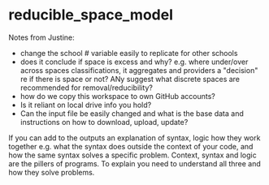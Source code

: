 # reducible_space_model
Notes from Justine:
- change the school # variable easily to replicate for other schools
- does it conclude if space is excess and why? e.g. where under/over across spaces classifications, it aggregates and providers a "decision" re if there is space or not? ANy suggest what discrete spaces are recommended for removal/reducibility?
- how do we copy this workspace to own GitHub accounts?
- Is it reliant on local drive info you hold?
- Can the input file be easily changed and what is the base data and instructions on how to download, upload, update?


If you can add to the outputs an explanation of syntax, logic how they work together e.g. what the syntax does outside the context of your code, and how the same syntax solves a specific problem.
Context, syntax and logic are the pillers of programs. To explain you need to understand all three and how they solve problems.

